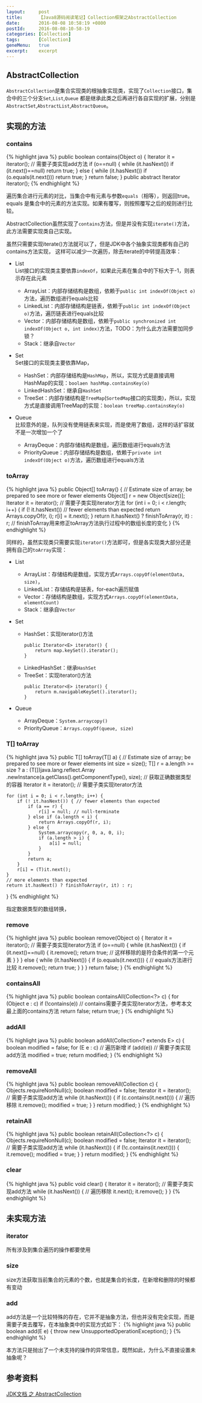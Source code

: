 ```yaml
---
layout:     post
title:      【Java8源码阅读笔记】Collection框架之AbstractCollection
date:       2016-08-08 10:58:19 +0800
postId:     2016-08-08-10-58-19
categories: [Collection]
tags:       [Collection]
geneMenu:   true
excerpt:    excerpt
---
```


## AbstractCollection
`AbstractCollection`是集合实现类的根抽象实现类，实现了`Collection`接口，集合中的三个分支`Set`,`List`,`Queue`
都是继承此类之后再进行各自实现的扩展，分别是`AbstractSet`,`AbstractList`,`AbstractQueue`。

## 实现的方法

### contains
{% highlight java %}
public boolean contains(Object o) {
    Iterator<E> it = iterator();    // 需要子类实现add方法
    if (o==null) {
        while (it.hasNext())
            if (it.next()==null)
                return true;
    } else {
        while (it.hasNext())
            if (o.equals(it.next()))
                return true;
    }
    return false;
}
public abstract Iterator<E> iterator();
{% endhighlight %}

遍历集合进行元素的对比，当集合中有元素与参数`equals`（相等），则返回true。
equals 是集合中的元素的方法实现。如果有覆写，则按照覆写之后的规则进行比较。

AbstractCollection虽然实现了`contains`方法，但是并没有实现`iterate()`方法，此方法需要实现类自己实现。

虽然只需要实现iterate()方法就可以了，但是JDK中各个抽象实现类都有自己的contains方法实现，
这样可以减少一次遍历，除去iterate的中转提高效率：

* List  
    List接口的实现类主要依靠`indexOf`，如果此元素在集合中的下标大于-1，则表示存在此元素
    * ArrayList：内部存储结构是数组，依赖于`public int indexOf(Object o)`方法，遍历数组进行equals比较  
    * LinkedList：内部存储结构是链表，依赖于`public int indexOf(Object o)`方法，遍历链表进行equals比较  
    * Vector：内部存储结构是数组，依赖于`public synchronized int indexOf(Object o, int index)`方法，TODO：为什么此方法需要加同步锁？  
    * Stack：继承自`Vector`   

* Set  
    Set接口的实现类主要依靠Map，
    * HashSet：内部存储结构是`HashMap`，所以，实现方式是直接调用HashMap的实现：`boolaen hashMap.containsKey(o)`  
    * LinkedHashSet：继承自`HashSet`  
    * TreeSet：内部存储结构是`TreeMap`(`SortedMap`接口的实现类)，所以，实现方式是直接调用TreeMap的实现：`boolean treeMap.containsKey(o)`  

* Queue  
    比较意外的是，队列没有使用链表来实现，而是使用了数组，这样的话扩容就不是一次增加一个了
    * ArrayDeque：内部存储结构是数组，遍历数组进行equals方法  
    * PriorityQueue：内部存储结构是数组，依赖于`private int indexOf(Object o)`方法，遍历数组进行equals方法  


### toArray
{% highlight java %}
public Object[] toArray() {
    // Estimate size of array; be prepared to see more or fewer elements
    Object[] r = new Object[size()];
    Iterator<E> it = iterator();    // 需要子类实现iterator方法
    for (int i = 0; i < r.length; i++) {
        if (! it.hasNext()) // fewer elements than expected
            return Arrays.copyOf(r, i);
        r[i] = it.next();
    }
    return it.hasNext() ? finishToArray(r, it) : r;     // finishToArray用来修正toArray方法执行过程中的数组长度的变化
}
{% endhighlight %}

同样的，虽然实现类只需要实现`iterator()`方法即可，但是各实现类大部分还是拥有自己的`toArray`实现：

* List  
    * ArrayList：存储结构是数组，实现方式`Arrays.copyOf(elementData, size)`，  
    * LinkedList：存储结构是链表，for-each遍历赋值  
    * Vector：存储结构是数组，实现方式`Arrays.copyOf(elementData, elementCount)`  
    * Stack：继承自`Vector`   

* Set  
    * HashSet：实现iterator()方法  
        ```
        public Iterator<E> iterator() {
            return map.keySet().iterator();
        }
        ```
    * LinkedHashSet：继承`HashSet`  
    * TreeSet：实现iterator()方法  
        ```
        public Iterator<E> iterator() {
            return m.navigableKeySet().iterator();
        }
        ```
        
* Queue  
    * ArrayDeque：`System.arraycopy()`  
    * PriorityQueue：`Arrays.copyOf(queue, size)`  


### T[] toArray

{% highlight java %}
public <T> T[] toArray(T[] a) {
    // Estimate size of array; be prepared to see more or fewer elements
    int size = size();
    T[] r = a.length >= size ? a :
              (T[])java.lang.reflect.Array
              .newInstance(a.getClass().getComponentType(), size);  // 获取正确数据类型的容器
    Iterator<E> it = iterator();    // 需要子类实现iterator方法

    for (int i = 0; i < r.length; i++) {
        if (! it.hasNext()) { // fewer elements than expected
            if (a == r) {
                r[i] = null; // null-terminate
            } else if (a.length < i) {
                return Arrays.copyOf(r, i);
            } else {
                System.arraycopy(r, 0, a, 0, i);
                if (a.length > i) {
                    a[i] = null;
                }
            }
            return a;
        }
        r[i] = (T)it.next();
    }
    // more elements than expected
    return it.hasNext() ? finishToArray(r, it) : r;
}
{% endhighlight %}

指定数据类型的数组转换，

### remove
{% highlight java %}
public boolean remove(Object o) {
    Iterator<E> it = iterator();    // 需要子类实现iterator方法
    if (o==null) {
        while (it.hasNext()) {
            if (it.next()==null) {
                it.remove();
                return true;        // 这样移除的是符合条件的第一个元素
            }
        }
    } else {
        while (it.hasNext()) {
            if (o.equals(it.next())) {      // equals方法进行比较
                it.remove();
                return true;
            }
        }
    }
    return false;
}
{% endhighlight %}

### containsAll
{% highlight java %}
public boolean containsAll(Collection<?> c) {
    for (Object e : c)
        if (!contains(e)) // contains需要子类实现iterator方法，参考本文最上面的contains方法
            return false;
    return true;
}
{% endhighlight %}

### addAll
{% highlight java %}
public boolean addAll(Collection<? extends E> c) {
    boolean modified = false;
    for (E e : c)        // 遍历新增
        if (add(e))      // 需要子类实现add方法
            modified = true;
    return modified;
}
{% endhighlight %}

### removeAll
{% highlight java %}
public boolean removeAll(Collection<?> c) {
    Objects.requireNonNull(c);
    boolean modified = false;
    Iterator<?> it = iterator();    // 需要子类实现add方法
    while (it.hasNext()) {
        if (c.contains(it.next())) {    // 遍历移除
            it.remove();
            modified = true;
        }
    }
    return modified;
}
{% endhighlight %}


### retainAll
{% highlight java %}
public boolean retainAll(Collection<?> c) {
    Objects.requireNonNull(c);
    boolean modified = false;
    Iterator<E> it = iterator();    // 需要子类实现add方法
    while (it.hasNext()) {
        if (!c.contains(it.next())) {
            it.remove();
            modified = true;
        }
    }
    return modified;
}
{% endhighlight %}

### clear
{% highlight java %}
public void clear() {
    Iterator<E> it = iterator();    // 需要子类实现add方法
    while (it.hasNext()) {          // 遍历移除
        it.next();
        it.remove();
    }
}
{% endhighlight %}

## 未实现方法

### iterator
所有涉及到集合遍历的操作都要使用

### size
size方法获取当前集合的元素的个数，也就是集合的长度，在新增和删除的时候都有变动

### add
add方法是一个比较特殊的存在，它并不是抽象方法，但也并没有完全实现，而是需要子类去覆写，在本抽象类中的实现方式如下：
{% highlight java %}
public boolean add(E e) {
    throw new UnsupportedOperationException();
}
{% endhighlight %}

本方法只是抛出了一个未支持的操作的异常信息，既然如此，为什么不直接设置未抽象呢？

## 参考资料

[JDK文档 之 AbstractCollection](https://docs.oracle.com/javase/8/docs/api/java/util/AbstractCollection.html)
